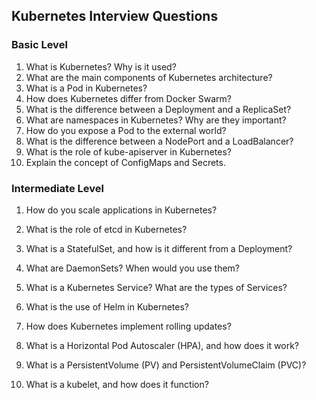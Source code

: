## Kubernetes Interview Questions

### Basic Level
1. What is Kubernetes? Why is it used?
2. What are the main components of Kubernetes architecture?
3. What is a Pod in Kubernetes?
4. How does Kubernetes differ from Docker Swarm?
5. What is the difference between a Deployment and a ReplicaSet?
6. What are namespaces in Kubernetes? Why are they important?
7. How do you expose a Pod to the external world?
8. What is the difference between a NodePort and a LoadBalancer?
9. What is the role of kube-apiserver in Kubernetes?
10. Explain the concept of ConfigMaps and Secrets.


### Intermediate Level
1. How do you scale applications in Kubernetes?
2. What is the role of etcd in Kubernetes?
3. What is a StatefulSet, and how is it different from a Deployment?
4. What are DaemonSets? When would you use them?
5. What is a Kubernetes Service? What are the types of Services?
6. What is the use of Helm in Kubernetes?
7. How does Kubernetes implement rolling updates?
8. What is a Horizontal Pod Autoscaler (HPA), and how does it work?
9. What is a PersistentVolume (PV) and PersistentVolumeClaim (PVC)?

10. What is a kubelet, and how does it function?